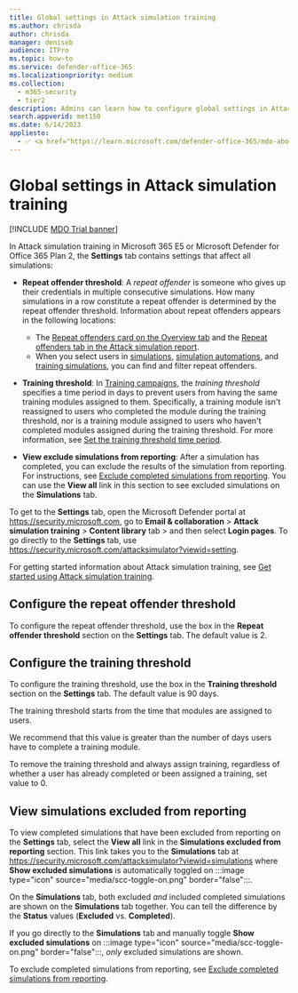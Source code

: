 ```yaml
---
title: Global settings in Attack simulation training
ms.author: chrisda
author: chrisda
manager: deniseb
audience: ITPro
ms.topic: how-to
ms.service: defender-office-365
ms.localizationpriority: medium
ms.collection: 
  - m365-security
  - tier2
description: Admins can learn how to configure global settings in Attack simulation training in Microsoft Defender for Office 365 Plan 2.
search.appverid: met150
ms.date: 6/14/2023
appliesto:
  - ✅ <a href="https://learn.microsoft.com/defender-office-365/mdo-about#defender-for-office-365-plan-1-vs-plan-2-cheat-sheet" target="_blank">Microsoft Defender for Office 365 Plan 2</a>
---
```


# Global settings in Attack simulation training

[!INCLUDE [MDO Trial banner](../includes/mdo-trial-banner.md)]

In Attack simulation training in Microsoft 365 E5 or Microsoft Defender for Office 365 Plan 2, the **Settings** tab contains settings that affect all simulations:

- **Repeat offender threshold**: A _repeat offender_ is someone who gives up their credentials in multiple consecutive simulations. How many simulations in a row constitute a repeat offender is determined by the repeat offender threshold. Information about repeat offenders appears in the following locations:
  - The [Repeat offenders card on the Overview tab](attack-simulation-training-insights.md#repeat-offenders-card) and the [Repeat offenders tab in the Attack simulation report](attack-simulation-training-insights.md#repeat-offenders-tab-for-the-attack-simulation-report).
  - When you select users in [simulations](attack-simulation-training-simulation-automations.md#target-users), [simulation automations](attack-simulation-training-simulation-automations.md#target-users), and [training simulations](attack-simulation-training-training-campaigns.md#target-users), you can find and filter repeat offenders.

- **Training threshold**: In [Training campaigns](attack-simulation-training-training-campaigns.md), the _training threshold_ specifies a time period in days to prevent users from having the same training modules assigned to them. Specifically, a training module isn't reassigned to users who completed the module during the training threshold, nor is a training module assigned to users who haven't completed modules assigned during the training threshold. For more information, see [Set the training threshold time period](attack-simulation-training-training-campaigns.md#set-the-training-threshold).

- **View exclude simulations from reporting**: After a simulation has completed, you can exclude the results of the simulation from reporting. For instructions, see [Exclude completed simulations from reporting](attack-simulation-training-simulations.md#exclude-completed-simulations-from-reporting). You can use the **View all** link in this section to see excluded simulations on the **Simulations** tab.

To get to the **Settings** tab, open the Microsoft Defender portal at <https://security.microsoft.com>, go to **Email & collaboration** \> **Attack simulation training** \> **Content library** tab \> and then select **Login pages**. To go directly to the **Settings** tab, use <https://security.microsoft.com/attacksimulator?viewid=setting>.

For getting started information about Attack simulation training, see [Get started using Attack simulation training](attack-simulation-training-get-started.md).

## Configure the repeat offender threshold

To configure the repeat offender threshold, use the box in the **Repeat offender threshold** section on the **Settings** tab. The default value is 2.

## Configure the training threshold

To configure the training threshold, use the box in the **Training threshold** section on the **Settings** tab. The default value is 90 days.

The training threshold starts from the time that modules are assigned to users.

We recommend that this value is greater than the number of days users have to complete a training module.

To remove the training threshold and always assign training, regardless of whether a user has already completed or been assigned a training, set value to 0.

## View simulations excluded from reporting

To view completed simulations that have been excluded from reporting on the **Settings** tab, select the **View all** link in the **Simulations excluded from reporting** section. This link takes you to the **Simulations** tab at <https://security.microsoft.com/attacksimulator?viewid=simulations> where **Show excluded simulations** is automatically toggled on :::image type="icon" source="media/scc-toggle-on.png" border="false":::.

On the **Simulations** tab, both excluded _and_ included completed simulations are shown on the **Simulations** tab together. You can tell the difference by the **Status** values (**Excluded** vs. **Completed**).

If you go directly to the **Simulations** tab and manually toggle **Show excluded simulations** on :::image type="icon" source="media/scc-toggle-on.png" border="false":::, _only_ excluded simulations are shown.

To exclude completed simulations from reporting, see [Exclude completed simulations from reporting](attack-simulation-training-simulations.md#exclude-completed-simulations-from-reporting).
